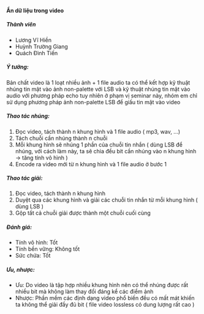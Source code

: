 #### Ẩn dữ liệu trong video

##### Thành viên
- Lương Vĩ Hiền
- Huỳnh Trường Giang
- Quách Đình Tiến

##### Ý tưởng:
Bản chất video là 1 loạt nhiều ảnh + 1 file audio
ta có thể kết hợp kỹ thuật nhúng tin mật vào ảnh non-palette với LSB và kỹ thuật nhúng tin mật vào audio với phương pháp echo
tuy nhiên ở phạm vị seminar này, nhóm em chỉ sử dụng phương pháp ảnh non-palette LSB để giấu tin mật vào video

##### Thao tác nhúng:
1. Đọc video, tách thành n khung hình và 1 file audio ( mp3, wav, ...)
2. Tách chuỗi cần nhúng thành n chuỗi
3. Mỗi khung hình sẽ nhúng 1 phần của chuỗi tin nhắn ( dùng LSB để nhúng, với cách làm này, ta sẽ chia đều bit cần nhúng vào n khung hình -> tăng tính vô hình )
4. Encode ra video mới từ n khung hình và 1 file audio ở bước 1

##### Thao tác giải:
1. Đọc video, tách thành n khung hình
2. Duyệt qua các khung hình và giải các chuỗi tin nhắn từ mỗi khung hình ( dùng LSB )
3. Gộp tất cả chuỗi giải được thành một chuỗi cuối cùng

##### Đánh giá:
- Tính vô hình: Tốt
- Tính bền vững: Không tốt
- Sức chứa: Tốt

##### Ưu, nhược:
- Ưu: Do video là tập hợp nhiều khung hình nên có thể nhúng được rất nhiều bit mà không làm thay đổi đáng kể các điểm ảnh
- Nhược: Phần mềm các định dạng video phổ biến đều có mất mát khiến ta không thể giải đầy đủ bit ( file video lossless có dung lượng rất cao )
